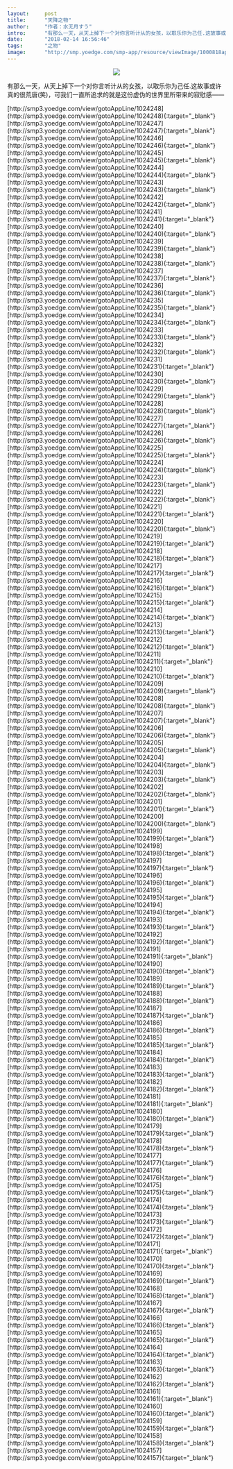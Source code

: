 ```yaml
---
layout:     post
title:      "天降之物"
author:     "作者：水无月すう"
intro:      "有那么一天，从天上掉下一个对你言听计从的女孩，以取乐你为己任.这故事或许真的很荒唐(笑)，可我们一直所追求的就是这份虚伪的世界里所带来的寂慰感——"
date:       "2018-02-14 16:56:46"
tags:       "之物"
image:      "http://smp.yoedge.com/smp-app/resource/viewImage/1000818appline.png"
---
```

<div style="text-align: center">
<p><img src="http://smp.yoedge.com/smp-app/resource/viewImage/1000818appline.png"/></p>
</div>
<p class="post-meta">
<span>有那么一天，从天上掉下一个对你言听计从的女孩，以取乐你为己任.这故事或许真的很荒唐(笑)，可我们一直所追求的就是这份虚伪的世界里所带来的寂慰感——</span>
</p>
[http://smp3.yoedge.com/view/gotoAppLine/1024248](http://smp3.yoedge.com/view/gotoAppLine/1024248){:target="_blank"}
[http://smp3.yoedge.com/view/gotoAppLine/1024247](http://smp3.yoedge.com/view/gotoAppLine/1024247){:target="_blank"}
[http://smp3.yoedge.com/view/gotoAppLine/1024246](http://smp3.yoedge.com/view/gotoAppLine/1024246){:target="_blank"}
[http://smp3.yoedge.com/view/gotoAppLine/1024245](http://smp3.yoedge.com/view/gotoAppLine/1024245){:target="_blank"}
[http://smp3.yoedge.com/view/gotoAppLine/1024244](http://smp3.yoedge.com/view/gotoAppLine/1024244){:target="_blank"}
[http://smp3.yoedge.com/view/gotoAppLine/1024243](http://smp3.yoedge.com/view/gotoAppLine/1024243){:target="_blank"}
[http://smp3.yoedge.com/view/gotoAppLine/1024242](http://smp3.yoedge.com/view/gotoAppLine/1024242){:target="_blank"}
[http://smp3.yoedge.com/view/gotoAppLine/1024241](http://smp3.yoedge.com/view/gotoAppLine/1024241){:target="_blank"}
[http://smp3.yoedge.com/view/gotoAppLine/1024240](http://smp3.yoedge.com/view/gotoAppLine/1024240){:target="_blank"}
[http://smp3.yoedge.com/view/gotoAppLine/1024239](http://smp3.yoedge.com/view/gotoAppLine/1024239){:target="_blank"}
[http://smp3.yoedge.com/view/gotoAppLine/1024238](http://smp3.yoedge.com/view/gotoAppLine/1024238){:target="_blank"}
[http://smp3.yoedge.com/view/gotoAppLine/1024237](http://smp3.yoedge.com/view/gotoAppLine/1024237){:target="_blank"}
[http://smp3.yoedge.com/view/gotoAppLine/1024236](http://smp3.yoedge.com/view/gotoAppLine/1024236){:target="_blank"}
[http://smp3.yoedge.com/view/gotoAppLine/1024235](http://smp3.yoedge.com/view/gotoAppLine/1024235){:target="_blank"}
[http://smp3.yoedge.com/view/gotoAppLine/1024234](http://smp3.yoedge.com/view/gotoAppLine/1024234){:target="_blank"}
[http://smp3.yoedge.com/view/gotoAppLine/1024233](http://smp3.yoedge.com/view/gotoAppLine/1024233){:target="_blank"}
[http://smp3.yoedge.com/view/gotoAppLine/1024232](http://smp3.yoedge.com/view/gotoAppLine/1024232){:target="_blank"}
[http://smp3.yoedge.com/view/gotoAppLine/1024231](http://smp3.yoedge.com/view/gotoAppLine/1024231){:target="_blank"}
[http://smp3.yoedge.com/view/gotoAppLine/1024230](http://smp3.yoedge.com/view/gotoAppLine/1024230){:target="_blank"}
[http://smp3.yoedge.com/view/gotoAppLine/1024229](http://smp3.yoedge.com/view/gotoAppLine/1024229){:target="_blank"}
[http://smp3.yoedge.com/view/gotoAppLine/1024228](http://smp3.yoedge.com/view/gotoAppLine/1024228){:target="_blank"}
[http://smp3.yoedge.com/view/gotoAppLine/1024227](http://smp3.yoedge.com/view/gotoAppLine/1024227){:target="_blank"}
[http://smp3.yoedge.com/view/gotoAppLine/1024226](http://smp3.yoedge.com/view/gotoAppLine/1024226){:target="_blank"}
[http://smp3.yoedge.com/view/gotoAppLine/1024225](http://smp3.yoedge.com/view/gotoAppLine/1024225){:target="_blank"}
[http://smp3.yoedge.com/view/gotoAppLine/1024224](http://smp3.yoedge.com/view/gotoAppLine/1024224){:target="_blank"}
[http://smp3.yoedge.com/view/gotoAppLine/1024223](http://smp3.yoedge.com/view/gotoAppLine/1024223){:target="_blank"}
[http://smp3.yoedge.com/view/gotoAppLine/1024222](http://smp3.yoedge.com/view/gotoAppLine/1024222){:target="_blank"}
[http://smp3.yoedge.com/view/gotoAppLine/1024221](http://smp3.yoedge.com/view/gotoAppLine/1024221){:target="_blank"}
[http://smp3.yoedge.com/view/gotoAppLine/1024220](http://smp3.yoedge.com/view/gotoAppLine/1024220){:target="_blank"}
[http://smp3.yoedge.com/view/gotoAppLine/1024219](http://smp3.yoedge.com/view/gotoAppLine/1024219){:target="_blank"}
[http://smp3.yoedge.com/view/gotoAppLine/1024218](http://smp3.yoedge.com/view/gotoAppLine/1024218){:target="_blank"}
[http://smp3.yoedge.com/view/gotoAppLine/1024217](http://smp3.yoedge.com/view/gotoAppLine/1024217){:target="_blank"}
[http://smp3.yoedge.com/view/gotoAppLine/1024216](http://smp3.yoedge.com/view/gotoAppLine/1024216){:target="_blank"}
[http://smp3.yoedge.com/view/gotoAppLine/1024215](http://smp3.yoedge.com/view/gotoAppLine/1024215){:target="_blank"}
[http://smp3.yoedge.com/view/gotoAppLine/1024214](http://smp3.yoedge.com/view/gotoAppLine/1024214){:target="_blank"}
[http://smp3.yoedge.com/view/gotoAppLine/1024213](http://smp3.yoedge.com/view/gotoAppLine/1024213){:target="_blank"}
[http://smp3.yoedge.com/view/gotoAppLine/1024212](http://smp3.yoedge.com/view/gotoAppLine/1024212){:target="_blank"}
[http://smp3.yoedge.com/view/gotoAppLine/1024211](http://smp3.yoedge.com/view/gotoAppLine/1024211){:target="_blank"}
[http://smp3.yoedge.com/view/gotoAppLine/1024210](http://smp3.yoedge.com/view/gotoAppLine/1024210){:target="_blank"}
[http://smp3.yoedge.com/view/gotoAppLine/1024209](http://smp3.yoedge.com/view/gotoAppLine/1024209){:target="_blank"}
[http://smp3.yoedge.com/view/gotoAppLine/1024208](http://smp3.yoedge.com/view/gotoAppLine/1024208){:target="_blank"}
[http://smp3.yoedge.com/view/gotoAppLine/1024207](http://smp3.yoedge.com/view/gotoAppLine/1024207){:target="_blank"}
[http://smp3.yoedge.com/view/gotoAppLine/1024206](http://smp3.yoedge.com/view/gotoAppLine/1024206){:target="_blank"}
[http://smp3.yoedge.com/view/gotoAppLine/1024205](http://smp3.yoedge.com/view/gotoAppLine/1024205){:target="_blank"}
[http://smp3.yoedge.com/view/gotoAppLine/1024204](http://smp3.yoedge.com/view/gotoAppLine/1024204){:target="_blank"}
[http://smp3.yoedge.com/view/gotoAppLine/1024203](http://smp3.yoedge.com/view/gotoAppLine/1024203){:target="_blank"}
[http://smp3.yoedge.com/view/gotoAppLine/1024202](http://smp3.yoedge.com/view/gotoAppLine/1024202){:target="_blank"}
[http://smp3.yoedge.com/view/gotoAppLine/1024201](http://smp3.yoedge.com/view/gotoAppLine/1024201){:target="_blank"}
[http://smp3.yoedge.com/view/gotoAppLine/1024200](http://smp3.yoedge.com/view/gotoAppLine/1024200){:target="_blank"}
[http://smp3.yoedge.com/view/gotoAppLine/1024199](http://smp3.yoedge.com/view/gotoAppLine/1024199){:target="_blank"}
[http://smp3.yoedge.com/view/gotoAppLine/1024198](http://smp3.yoedge.com/view/gotoAppLine/1024198){:target="_blank"}
[http://smp3.yoedge.com/view/gotoAppLine/1024197](http://smp3.yoedge.com/view/gotoAppLine/1024197){:target="_blank"}
[http://smp3.yoedge.com/view/gotoAppLine/1024196](http://smp3.yoedge.com/view/gotoAppLine/1024196){:target="_blank"}
[http://smp3.yoedge.com/view/gotoAppLine/1024195](http://smp3.yoedge.com/view/gotoAppLine/1024195){:target="_blank"}
[http://smp3.yoedge.com/view/gotoAppLine/1024194](http://smp3.yoedge.com/view/gotoAppLine/1024194){:target="_blank"}
[http://smp3.yoedge.com/view/gotoAppLine/1024193](http://smp3.yoedge.com/view/gotoAppLine/1024193){:target="_blank"}
[http://smp3.yoedge.com/view/gotoAppLine/1024192](http://smp3.yoedge.com/view/gotoAppLine/1024192){:target="_blank"}
[http://smp3.yoedge.com/view/gotoAppLine/1024191](http://smp3.yoedge.com/view/gotoAppLine/1024191){:target="_blank"}
[http://smp3.yoedge.com/view/gotoAppLine/1024190](http://smp3.yoedge.com/view/gotoAppLine/1024190){:target="_blank"}
[http://smp3.yoedge.com/view/gotoAppLine/1024189](http://smp3.yoedge.com/view/gotoAppLine/1024189){:target="_blank"}
[http://smp3.yoedge.com/view/gotoAppLine/1024188](http://smp3.yoedge.com/view/gotoAppLine/1024188){:target="_blank"}
[http://smp3.yoedge.com/view/gotoAppLine/1024187](http://smp3.yoedge.com/view/gotoAppLine/1024187){:target="_blank"}
[http://smp3.yoedge.com/view/gotoAppLine/1024186](http://smp3.yoedge.com/view/gotoAppLine/1024186){:target="_blank"}
[http://smp3.yoedge.com/view/gotoAppLine/1024185](http://smp3.yoedge.com/view/gotoAppLine/1024185){:target="_blank"}
[http://smp3.yoedge.com/view/gotoAppLine/1024184](http://smp3.yoedge.com/view/gotoAppLine/1024184){:target="_blank"}
[http://smp3.yoedge.com/view/gotoAppLine/1024183](http://smp3.yoedge.com/view/gotoAppLine/1024183){:target="_blank"}
[http://smp3.yoedge.com/view/gotoAppLine/1024182](http://smp3.yoedge.com/view/gotoAppLine/1024182){:target="_blank"}
[http://smp3.yoedge.com/view/gotoAppLine/1024181](http://smp3.yoedge.com/view/gotoAppLine/1024181){:target="_blank"}
[http://smp3.yoedge.com/view/gotoAppLine/1024180](http://smp3.yoedge.com/view/gotoAppLine/1024180){:target="_blank"}
[http://smp3.yoedge.com/view/gotoAppLine/1024179](http://smp3.yoedge.com/view/gotoAppLine/1024179){:target="_blank"}
[http://smp3.yoedge.com/view/gotoAppLine/1024178](http://smp3.yoedge.com/view/gotoAppLine/1024178){:target="_blank"}
[http://smp3.yoedge.com/view/gotoAppLine/1024177](http://smp3.yoedge.com/view/gotoAppLine/1024177){:target="_blank"}
[http://smp3.yoedge.com/view/gotoAppLine/1024176](http://smp3.yoedge.com/view/gotoAppLine/1024176){:target="_blank"}
[http://smp3.yoedge.com/view/gotoAppLine/1024175](http://smp3.yoedge.com/view/gotoAppLine/1024175){:target="_blank"}
[http://smp3.yoedge.com/view/gotoAppLine/1024174](http://smp3.yoedge.com/view/gotoAppLine/1024174){:target="_blank"}
[http://smp3.yoedge.com/view/gotoAppLine/1024173](http://smp3.yoedge.com/view/gotoAppLine/1024173){:target="_blank"}
[http://smp3.yoedge.com/view/gotoAppLine/1024172](http://smp3.yoedge.com/view/gotoAppLine/1024172){:target="_blank"}
[http://smp3.yoedge.com/view/gotoAppLine/1024171](http://smp3.yoedge.com/view/gotoAppLine/1024171){:target="_blank"}
[http://smp3.yoedge.com/view/gotoAppLine/1024170](http://smp3.yoedge.com/view/gotoAppLine/1024170){:target="_blank"}
[http://smp3.yoedge.com/view/gotoAppLine/1024169](http://smp3.yoedge.com/view/gotoAppLine/1024169){:target="_blank"}
[http://smp3.yoedge.com/view/gotoAppLine/1024168](http://smp3.yoedge.com/view/gotoAppLine/1024168){:target="_blank"}
[http://smp3.yoedge.com/view/gotoAppLine/1024167](http://smp3.yoedge.com/view/gotoAppLine/1024167){:target="_blank"}
[http://smp3.yoedge.com/view/gotoAppLine/1024166](http://smp3.yoedge.com/view/gotoAppLine/1024166){:target="_blank"}
[http://smp3.yoedge.com/view/gotoAppLine/1024165](http://smp3.yoedge.com/view/gotoAppLine/1024165){:target="_blank"}
[http://smp3.yoedge.com/view/gotoAppLine/1024164](http://smp3.yoedge.com/view/gotoAppLine/1024164){:target="_blank"}
[http://smp3.yoedge.com/view/gotoAppLine/1024163](http://smp3.yoedge.com/view/gotoAppLine/1024163){:target="_blank"}
[http://smp3.yoedge.com/view/gotoAppLine/1024162](http://smp3.yoedge.com/view/gotoAppLine/1024162){:target="_blank"}
[http://smp3.yoedge.com/view/gotoAppLine/1024161](http://smp3.yoedge.com/view/gotoAppLine/1024161){:target="_blank"}
[http://smp3.yoedge.com/view/gotoAppLine/1024160](http://smp3.yoedge.com/view/gotoAppLine/1024160){:target="_blank"}
[http://smp3.yoedge.com/view/gotoAppLine/1024159](http://smp3.yoedge.com/view/gotoAppLine/1024159){:target="_blank"}
[http://smp3.yoedge.com/view/gotoAppLine/1024158](http://smp3.yoedge.com/view/gotoAppLine/1024158){:target="_blank"}
[http://smp3.yoedge.com/view/gotoAppLine/1024157](http://smp3.yoedge.com/view/gotoAppLine/1024157){:target="_blank"}


